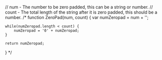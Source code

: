 
// num - The number to be zero padded, this can be a string or number.
// count - The total length of the string after it is zero padded, this should be a number.
/*
function ZeroPad(num, count) {
	var numZeropad = num + '';

	while(numZeropad.length < count) {
		numZeropad = '0' + numZeropad;
	}

	return numZeropad;
}
 */
